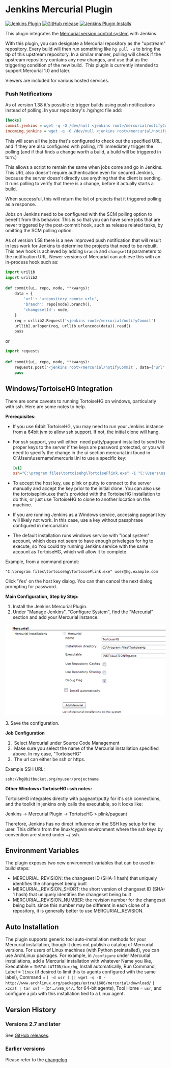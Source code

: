 Jenkins Mercurial Plugin
=========================

[![Jenkins Plugin](https://img.shields.io/jenkins/plugin/v/mercurial.svg)](https://plugins.jenkins.io/mercurial)
[![GitHub release](https://img.shields.io/github/release/jenkinsci/mercurial-plugin.svg?label=release)](https://github.com/jenkinsci/mercurial-plugin/releases/latest)
[![Jenkins Plugin Installs](https://img.shields.io/jenkins/plugin/i/mercurial.svg?color=blue)](https://plugins.jenkins.io/mercurial)


This plugin integrates the [Mercurial version control
system](https://www.mercurial-scm.org/) with Jenkins.

With this plugin, you can designate a Mercurial repository as the
"upstream" repository. Every build will then run something like
`hg pull -u` to bring the tip of this upstream repository. In a similar
manner, polling will check if the upstream repository contains any new
changes, and use that as the triggering condition of the new build.
 This plugin is currently intended to support Mercurial 1.0 and later.

Viewers are included for various hosted services.

### Push Notifications

As of version 1.38 it's possible to trigger builds using push
notifications instead of polling. In your repository's .hg/hgrc file
add:

``` ini
[hooks]
commit.jenkins = wget -q -O /dev/null <jenkins root>/mercurial/notifyCommit?url=<repository remote url>
incoming.jenkins = wget -q -O /dev/null <jenkins root>/mercurial/notifyCommit?url=<repository remote url>
```

This will scan all the jobs that's configured to check out the specified
URL, and if they are also configured with polling, it'll immediately
trigger the polling (and if that finds a change worth a build, a build
will be triggered in turn.)

This allows a script to remain the same when jobs come and go in
Jenkins. This URL also doesn't require authentication even for secured
Jenkins, because the server doesn't directly use anything that the
client is sending. It runs polling to verify that there is a change,
before it actually starts a build.

When successful, this will return the list of projects that it triggered
polling as a response.

Jobs on Jenkins need to be configured with the SCM polling option to
benefit from this behavior. This is so that you can have some jobs that
are never triggered by the post-commit hook, such as release related
tasks, by omitting the SCM polling option.

As of version 1.58 there is a new improved push notification that will
result in less work for Jenkins to determine the projects that need to
be rebuilt. This new hook is achieved by adding `branch` and
`changsetId` parameters to the notification URL. Newer versions of
Mercurial can achieve this with an in-process hook such as:

``` python
import urilib
import urilib2

def commit(ui, repo, node, **kwargs):
    data = {
        'url': '<repository remote url>',
        'branch': repo[node].branch(),
        'changesetId': node,
    }
    req = urllib2.Request('<jenkins root>/mercurial/notifyCommit')
    urllib2.urlopen(req, urllib.urlencode(data)).read()
    pass 
```

or

``` python
import requests

def commit(ui, repo, node, **kwargs):
    requests.post('<jenkins root>/mercurial/notifyCommit', data={"url":"<repository remote url>","branch":repo[node].branch(),"changesetId":node})
    pass
```

## Windows/TortoiseHG Integration 

There are some caveats to running TortoiseHG on windows, particularly
with ssh. Here are some notes to help.

**Prerequisites:**

-   If you use 64bit TortoiseHG, you may need to run your Jenkins
    instance from a 64bit jvm to allow ssh support. If not, the initial
    clone will hang.
-   For ssh support, you will either  need putty/pageant installed to
    send the proper keys to the server if the keys are password
    protected, or you will need to specify the change in the ui section
    mercurial.ini found in C:\\Users\\username\\mercurial.ini to use a
    specific key:
        
     ``` ini
     [ui]
     ssh="C:\program files\tortoisehg\TortoisePlink.exe" -i "C:\Users\username\key_nopass.ppk"
     ```

-   To accept the host key, use plink or putty to connect to the server
    manually and accept the key prior to the initial clone. You can also
    use the tortoiseplink.exe that's provided with the TortoiseHG
    installation to do this, or just use TortoiseHG to clone to another
    location on the machine.
-   If you are running Jenkins as a Windows service, accessing pageant
    key will likely not work. In this case, use a key without passphrase
    configured in mercurial.ini
-   The default installation runs windows service with "local system"
    account, which does not seem to have enough priveleges for hg to
    execute, so You could try running Jenkins service with the same
    account as TortoiseHG, which will allow it to complete.

Example, from a command prompt: 

    "C:\program files\tortoisehg\TortoisePlink.exe" user@hg.example.com

Click 'Yes' on the host key dialog. You can then cancel the next dialog
prompting for password.

**Main Configuration, Step by Step:**

1.  Install the Jenkins Mercurial Plugin.
2.  Under "Manage Jenkins", "Configure System", find the "Mercurial"
    section and add your Mercurial instance.

![](docs/images/mercurial.png)

3\. Save the configuration.

**Job Configuration**

1.   Select Mercurial under Source Code Management
2.   Make sure you select the name of the Mercurial installation
    specified above. In my case, "TortoiseHG"
3.   The url can either be ssh or https.

Example SSH URL:

    ssh://hg@bitbucket.org/myuser/projectname

**Other Windows+TortoiseHG+ssh notes:**

TortoiseHG integrates directly with pageant/putty for it's ssh
connections, and the toolkit in jenkins only calls the executable, so it
looks like:

Jenkins -\> Mercurial Plugin -\> TortoiseHG \> plink/pageant

Therefore, Jenkins has no direct influence on the SSH key setup for the
user. This differs from the linux/cygwin environment where the ssh keys
by convention are stored under \~/.ssh. 

## Environment Variables

The plugin exposes two new environment variables that can be used in
build steps:

-   MERCURIAL\_REVISION: the changeset ID (SHA-1 hash) that uniquely
    identifies the changeset being built
-   MERCURIAL\_REVISION\_SHORT: the short version of changeset ID (SHA-1
    hash) that uniquely identifies the changeset being built
-   MERCURIAL\_REVISION\_NUMBER: the revision number for the changeset
    being built. since this number may be different in each clone of a
    repository, it is generally better to use MERCURIAL\_REVISION.

## Auto Installation

The plugin supports generic tool auto-installation methods for your
Mercurial installation, though it does not publish a catalog of
Mercurial versions. For users of Linux machines (with Python
preinstalled), you can use ArchLinux packages. For example, in
`/configure` under Mercurial installations, add a Mercurial installation
with whatever Name you like, Executable = `INSTALLATION/bin/hg`, Install
automatically, Run Command, Label = `linux` (if desired to limit this to
agents configured with the same label), Command =
`[ -d usr ] || wget -q -O -`
`http://www.archlinux.org/packages/extra/i686/mercurial/download/`
`| xzcat | tar xvf -` (or `…/x86_64/…` for 64-bit agents), Tool Home =
`usr`, and configure a job with this installation tied to a Linux agent.

## Version History

### Versions 2.7 and later

See [GitHub
releases](https://github.com/jenkinsci/mercurial-plugin/releases).

### Earlier versions

Please refer to the [changelog](CHANGELOG.md).
